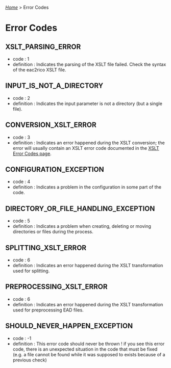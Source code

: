 [_Home_](index.html) > Error Codes
# Error Codes

## XSLT_PARSING_ERROR
  - code : 1
  - definition : Indicates the parsing of the XSLT file failed. Check the syntax of the eac2rico XSLT file.

## INPUT_IS_NOT_A_DIRECTORY
  - code : 2
  - definition : Indicates the input parameter is not a directory (but a single file).

## CONVERSION_XSLT_ERROR
  - code : 3
  - definition : Indicates an error happened during the XSLT conversion; the error will usually contain an XSLT error code documented in the [XSLT Error Codes page](ErrorCodesXslt.html).

## CONFIGURATION_EXCEPTION
  - code : 4
  - definition : Indicates a problem in the configuration in some part of the code.

## DIRECTORY_OR_FILE_HANDLING_EXCEPTION
  - code : 5
  - definition : Indicates a problem when creating, deleting or moving directories or files during the process.

## SPLITTING_XSLT_ERROR
  - code : 6
  - definition : Indicates an error happened during the XSLT transformation used for splitting.

## PREPROCESSING_XSLT_ERROR
  - code : 6
  - definition : Indicates an error happened during the XSLT transformation used for preprocessing EAD files.

## SHOULD_NEVER_HAPPEN_EXCEPTION
  - code : -1
  - definition : This error code should never be thrown ! if you see this error code, there is an unexpected situation in the code that must be fixed (e.g. a file cannot be found while it was supposed to exists because of a previous check)

